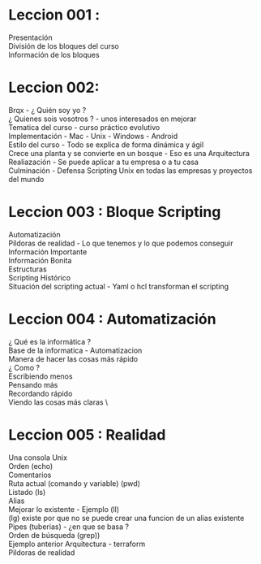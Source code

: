 # Leccion 001 :
Presentación \
División de los bloques del curso \
Información de los bloques 

# Leccion 002:

Brqx - ¿ Quién soy yo ? \
¿ Quienes sois vosotros ? - unos interesados en mejorar \
Tematica del curso - curso práctico evolutivo \
Implementación - Mac - Unix - Windows - Android \
Estilo del curso - Todo se explica de forma dinámica y ágil \
Crece una planta y se convierte en un bosque - Eso es una Arquitectura \
Realiazación - Se puede aplicar a tu empresa o a tu casa \
Culminación - Defensa Scripting Unix en todas las empresas y proyectos del mundo

# Leccion 003 : Bloque Scripting

Automatización \
Píldoras de realidad - Lo que tenemos y lo que podemos conseguir \
Información Importante \
Información Bonita \
Estructuras \
Scripting Histórico \
Situación del scripting actual - Yaml o hcl transforman el scripting

# Leccion 004 : Automatización

¿ Qué es la informática ?  \
Base de la informatica - Automatizacion \
Manera de hacer las cosas más rápido \
¿ Como ?  \
Escribiendo menos \
Pensando más \
Recordando rápido \
Viendo las cosas más claras \  

# Leccion 005 : Realidad

Una consola Unix \
Orden (echo) \
Comentarios \
Ruta actual  (comando y variable) (pwd) \
Listado (ls) \
Alias \
Mejorar lo existente - Ejemplo (ll) \
(lg) existe por que no se puede crear una funcion de un alias existente \
Pipes (tuberias) - ¿en que se basa ? \
Orden de búsqueda (grep)) \
Ejemplo anterior Arquitectura - terraform \
Pildoras de realidad  
